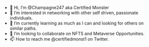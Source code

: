 - 👋 Hi, I’m @Champagne247 aka Certified Monster 
- 👀 I’m interested in networking with other self driven, passionate individuals. 
- 🌱 I’m currently learning as much as I can and looking for others on similar paths.
- 💞️ I’m looking to collaborate on NFTS and Metaverse Opportunities. 
- 📫 How to reach me @certifiedmonst1 on Twitter.  

<!---
Champagne247/Champagne247 is a ✨ special ✨ repository because its `README.md` (this file) appears on your GitHub profile.
You can click the Preview link to take a look at your changes.
--->
